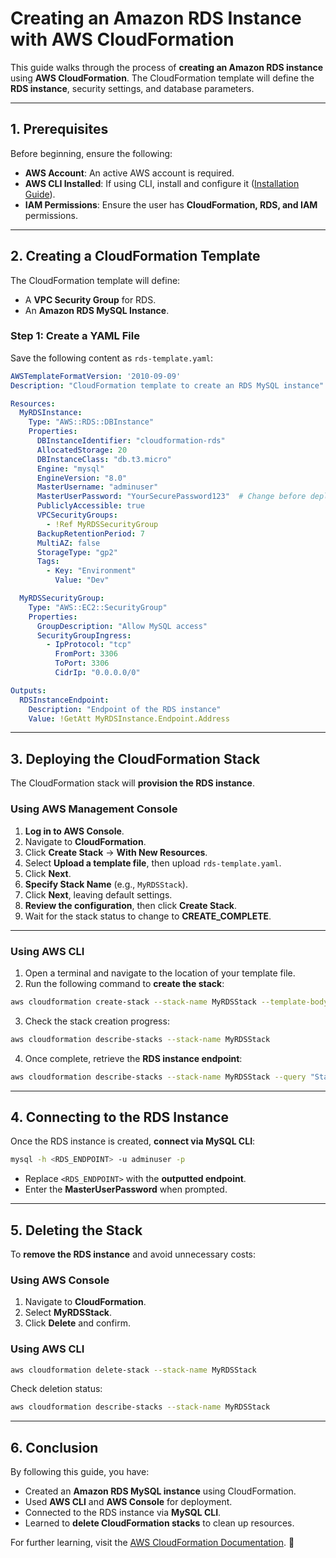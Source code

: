 # **Creating an Amazon RDS Instance with AWS CloudFormation**

This guide walks through the process of **creating an Amazon RDS instance** using **AWS CloudFormation**. The CloudFormation template will define the **RDS instance**, security settings, and database parameters.

---

## **1. Prerequisites**
Before beginning, ensure the following:
- **AWS Account**: An active AWS account is required.
- **AWS CLI Installed**: If using CLI, install and configure it ([Installation Guide](https://docs.aws.amazon.com/cli/latest/userguide/install-cliv2.html)).
- **IAM Permissions**: Ensure the user has **CloudFormation, RDS, and IAM** permissions.

---

## **2. Creating a CloudFormation Template**
The CloudFormation template will define:
- A **VPC Security Group** for RDS.
- An **Amazon RDS MySQL Instance**.

### **Step 1: Create a YAML File**
Save the following content as `rds-template.yaml`:

```yaml
AWSTemplateFormatVersion: '2010-09-09'
Description: "CloudFormation template to create an RDS MySQL instance"

Resources:
  MyRDSInstance:
    Type: "AWS::RDS::DBInstance"
    Properties:
      DBInstanceIdentifier: "cloudformation-rds"
      AllocatedStorage: 20
      DBInstanceClass: "db.t3.micro"
      Engine: "mysql"
      EngineVersion: "8.0"
      MasterUsername: "adminuser"
      MasterUserPassword: "YourSecurePassword123"  # Change before deployment
      PubliclyAccessible: true
      VPCSecurityGroups:
        - !Ref MyRDSSecurityGroup
      BackupRetentionPeriod: 7
      MultiAZ: false
      StorageType: "gp2"
      Tags:
        - Key: "Environment"
          Value: "Dev"

  MyRDSSecurityGroup:
    Type: "AWS::EC2::SecurityGroup"
    Properties:
      GroupDescription: "Allow MySQL access"
      SecurityGroupIngress:
        - IpProtocol: "tcp"
          FromPort: 3306
          ToPort: 3306
          CidrIp: "0.0.0.0/0"

Outputs:
  RDSInstanceEndpoint:
    Description: "Endpoint of the RDS instance"
    Value: !GetAtt MyRDSInstance.Endpoint.Address
```

---

## **3. Deploying the CloudFormation Stack**
The CloudFormation stack will **provision the RDS instance**.

### **Using AWS Management Console**
1. **Log in to AWS Console**.
2. Navigate to **CloudFormation**.
3. Click **Create Stack** → **With New Resources**.
4. Select **Upload a template file**, then upload `rds-template.yaml`.
5. Click **Next**.
6. **Specify Stack Name** (e.g., `MyRDSStack`).
7. Click **Next**, leaving default settings.
8. **Review the configuration**, then click **Create Stack**.
9. Wait for the stack status to change to **CREATE_COMPLETE**.

---

### **Using AWS CLI**
1. Open a terminal and navigate to the location of your template file.
2. Run the following command to **create the stack**:

```sh
aws cloudformation create-stack --stack-name MyRDSStack --template-body file://rds-template.yaml --capabilities CAPABILITY_IAM
```

3. Check the stack creation progress:

```sh
aws cloudformation describe-stacks --stack-name MyRDSStack
```

4. Once complete, retrieve the **RDS instance endpoint**:

```sh
aws cloudformation describe-stacks --stack-name MyRDSStack --query "Stacks[0].Outputs"
```

---

## **4. Connecting to the RDS Instance**
Once the RDS instance is created, **connect via MySQL CLI**:

```sh
mysql -h <RDS_ENDPOINT> -u adminuser -p
```
- Replace `<RDS_ENDPOINT>` with the **outputted endpoint**.
- Enter the **MasterUserPassword** when prompted.

---

## **5. Deleting the Stack**
To **remove the RDS instance** and avoid unnecessary costs:

### **Using AWS Console**
1. Navigate to **CloudFormation**.
2. Select **MyRDSStack**.
3. Click **Delete** and confirm.

### **Using AWS CLI**
```sh
aws cloudformation delete-stack --stack-name MyRDSStack
```

Check deletion status:
```sh
aws cloudformation describe-stacks --stack-name MyRDSStack
```

---

## **6. Conclusion**
By following this guide, you have:
- Created an **Amazon RDS MySQL instance** using CloudFormation.  
- Used **AWS CLI** and **AWS Console** for deployment.  
- Connected to the RDS instance via **MySQL CLI**.  
- Learned to **delete CloudFormation stacks** to clean up resources.

For further learning, visit the [AWS CloudFormation Documentation](https://docs.aws.amazon.com/AWSCloudFormation/latest/UserGuide/Welcome.html). 🚀
